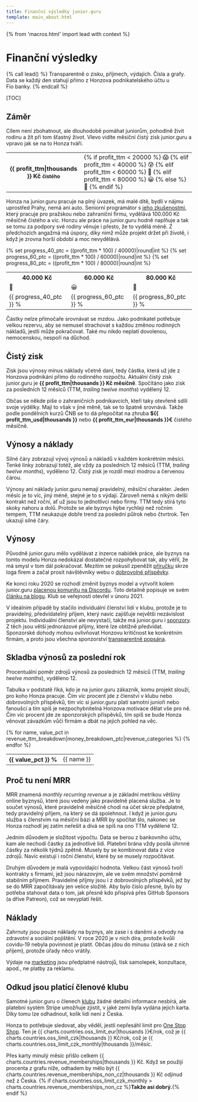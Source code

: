 ```yaml
---
title: Finanční výsledky junior.guru
template: main_about.html
---
```


{% from 'macros.html' import lead with context %}

# Finanční výsledky

{% call lead() %}
Transparentně o zisku, příjmech, výdajích. Čísla a grafy. Data se každý den stahují přímo z Honzova podnikatelského účtu u Fio banky.
{% endcall %}

[TOC]

## Záměr

Cílem není zbohatnout, ale dlouhodobě pomáhat juniorům, pohodlně živit rodinu a žít při tom šťastný život. Vlevo vidíte měsíční čistý zisk junior.guru a vpravo jak se na to Honza tváří.

<table class="table table-mood">
    <tr>
        <th>{{ profit_ttm|thousands }} Kč <small>čistého</small></th>
        <td>
            {% if profit_ttm < 20000 %}
                😱
            {% elif profit_ttm < 40000 %}
                😰
            {% elif profit_ttm < 60000 %}
                🤨
            {% elif profit_ttm < 80000 %}
                😀
            {% else %}
                🤩
            {% endif %}
        </td>
    </tr>
</table>

Honza na junior.guru pracuje na plný úvazek, má malé dítě, bydlí v nájmu uprostřed Prahy, nemá ani auto.
Seniorní programátor s [jeho zkušenostmi](https://www.linkedin.com/in/honzajavorek/), který pracuje pro pražskou nebo zahraniční firmu, vydělává 100.000 Kč měsíčně čistého a víc.
Honzu ale práce na junior.guru hodně naplňuje a tak se tomu za podpory své rodiny věnuje i přesto, že to vydělá méně.
Z předchozích angažmá má úspory, díky nimž může projekt držet při životě, i když je zrovna horší období a moc nevydělává.

<table class="table table-goals">
    {% set progress_40_ptc = ((profit_ttm * 100) / 40000)|round|int %}
    {% set progress_60_ptc = ((profit_ttm * 100) / 60000)|round|int %}
    {% set progress_80_ptc = ((profit_ttm * 100) / 80000)|round|int %}
    <tr>
        <th class="goal{% if progress_40_ptc >= 100 %} goal-reached{% endif %}">40.000 Kč</th>
        <th class="goal{% if progress_60_ptc >= 100 %} goal-reached{% endif %}">60.000 Kč</th>
        <th class="goal{% if progress_80_ptc >= 100 %} goal-reached{% endif %}">80.000 Kč</th>
    </tr>
    <tr>
        <td class="goal{% if progress_40_ptc >= 100 %} goal-reached{% endif %}">🤨</td>
        <td class="goal{% if progress_60_ptc >= 100 %} goal-reached{% endif %}">😀</td>
        <td class="goal{% if progress_80_ptc >= 100 %} goal-reached{% endif %}">🤩</td>
    </tr>
    <tr>
        <td class="goal{% if progress_40_ptc >= 100 %} goal-reached{% endif %}">
            <div class="progress">
                <div class="progress-bar" style="width: {{ progress_40_ptc }}%">{{ progress_40_ptc }} %</div>
            </div>
        </td>
        <td class="goal{% if progress_60_ptc >= 100 %} goal-reached{% endif %}">
            <div class="progress">
                <div class="progress-bar" style="width: {{ progress_60_ptc }}%">{{ progress_60_ptc }} %</div>
            </div>
        </td>
        <td class="goal{% if progress_80_ptc >= 100 %} goal-reached{% endif %}">
            <div class="progress">
                <div class="progress-bar" style="width: {{ progress_80_ptc }}%">{{ progress_80_ptc }} %</div>
            </div>
        </td>
    </tr>
</table>

Částky nelze přímočaře srovnávat se mzdou. Jako podnikatel potřebuje velkou rezervu, aby se nemusel strachovat s každou změnou rodinných nákladů, jestli může pokračovat. Také mu nikdo neplatí dovolenou, nemocenskou, nespoří na důchod.

## Čistý zisk

Zisk jsou výnosy mínus náklady včetně daní, tedy částka, která už jde z Honzova podnikání přímo do rodinného rozpočtu. Aktuální čistý zisk junior.guru je **{{ profit_ttm|thousands }} Kč měsíčně**. Spočítáno jako zisk za posledních 12 měsíců (TTM, _trailing twelve months_) vydělený 12.

Občas se někde píše o zahraničních podnikavcích, kteří taky otevřeně sdílí svoje výdělky. Mají to však v jiné měně, tak se to špatně srovnává. Takže podle pondělních kurzů ČNB se to dá přepočítat na zhruba **${{ profit_ttm_usd|thousands }}** nebo **{{ profit_ttm_eur|thousands }}€** čistého měsíčně.

<div class="chart-scroll"><div class="chart-container"><canvas
    class="chart" width="400" height="300"
    data-chart-type="line"
    data-chart="{{ {
        'labels': charts.profit_labels,
        'datasets': [
            {
                'label': 'zisk',
                'data': charts.profit,
                'borderColor': '#1755d1',
                'borderWidth': 2,
            },
            {
                'label': 'zisk TTM/12',
                'data': charts.profit_ttm,
                'borderColor': '#1755d1',
                'borderWidth': 1,
            }
        ]
    }|tojson|forceescape }}"
    data-chart-options="{{ {
        'interaction': {'mode': 'index'},
        'plugins': {'annotation': charts.profit_annotations},
    }|tojson|forceescape }}"></canvas></div></div>

## Výnosy a náklady

Silné čáry zobrazují vývoj výnosů a nákladů v každém konkrétním měsíci. Tenké linky zobrazují totéž, ale vždy za posledních 12 měsíců (TTM, _trailing twelve months_), vyděleno 12. Čistý zisk je rozdíl mezi modrou a červenou čárou.

Výnosy ani náklady junior.guru nemají pravidelný, měsíční charakter. Jeden měsíc je to víc, jiný méně, stejné je to s výdaji. Zároveň nemá s nikým delší kontrakt než roční, ať už jsou to jednotlivci nebo firmy. TTM tedy stírá tyto skoky nahoru a dolů. Protože se ale byznys hýbe rychleji než ročním tempem, TTM neukazuje dobře trend za poslední půlrok nebo čtvrtrok. Ten ukazují silné čáry.

<div class="chart-scroll"><div class="chart-container"><canvas
    class="chart" width="400" height="300"
    data-chart-type="line"
    data-chart="{{ {
        'labels': charts.revenue_labels,
        'datasets': [
            {
                'label': 'výnosy',
                'data': charts.revenue,
                'borderColor': '#1755d1',
                'borderWidth': 2,
            },
            {
                'label': 'výnosy TTM/12',
                'data': charts.revenue_ttm,
                'borderColor': '#1755d1',
                'borderWidth': 1,
            },
            {
                'label': 'náklady',
                'data': charts.cost,
                'borderColor': '#dc3545',
                'borderWidth': 2,
            },
            {
                'label': 'náklady TTM/12',
                'data': charts.cost_ttm,
                'borderColor': '#dc3545',
                'borderWidth': 1,
            },
        ]
    }|tojson|forceescape }}"
    data-chart-options="{{ {
        'interaction': {'mode': 'index'},
        'plugins': {'annotation': charts.revenue_annotations},
    }|tojson|forceescape }}"></canvas></div></div>

## Výnosy

Původně junior.guru mělo vydělávat z inzerce nabídek práce, ale byznys na tomto modelu Honza nedokázal dostatečně rozpohybovat tak, aby věřil, že má smysl v tom dál pokračovat. Mezitím se pokusil zpeněžit [příručku](../handbook/index.md) skrze loga firem a začal prosit návštěvníky webu o [dobrovolné příspěvky](../love.jinja).

Ke konci roku 2020 se rozhodl změnit byznys model a vytvořit kolem junior.guru [placenou komunitu na Discordu](../club.md). Toto detailně popisuje ve svém [článku na blogu](https://honzajavorek.cz/blog/spoustim-klub/). Klub se veřejnosti otevřel v únoru 2021.

V ideálním případě by stačilo individuální členství lidí v klubu, protože je to pravidelný, předvídatelný příjem, který navíc zajišťuje největší nezávislost projektu. Individuální členství ale nevystačí, takže má junior.guru i [sponzory](sponsors-partners.md). Z těch jsou větší jednorázové příjmy, které lze obtížně předvídat. Sponzorské dohody mohou ovlivňovat Honzovu kritičnost ke konkrétním firmám, a proto jsou všechna sponzorství [transparentně popsána](sponsors-partners.md).

<div class="chart-scroll"><div class="chart-container"><canvas
    class="chart" width="400" height="300"
    data-chart-type="bar"
    data-chart="{{ {
        'labels': charts.revenue_breakdown_labels,
        'datasets': [
            {
                'label': 'dobrovolné příspěvky',
                'data': charts.revenue_breakdown.pop('donations'),
                'backgroundColor': '#02cabb',
            },
            {
                'label': 'individuální členství',
                'data': charts.revenue_breakdown.pop('memberships'),
                'backgroundColor': '#1755d1',
            },
            {
                'label': 'příspěvky sponzorů',
                'data': charts.revenue_breakdown.pop('sponsorships'),
                'backgroundColor': '#638cdd',
            },
            {
                'label': 'inzerce nabídek práce',
                'data': charts.revenue_breakdown.pop('jobs'),
                'backgroundColor': '#421bd4',
            },
        ],
    }|tojson|forceescape }}"
    {{ charts.revenue_breakdown.keys()|list|assert_empty }}
    data-chart-options="{{ {
        'interaction': {'mode': 'index'},
        'scales': {'x': {'stacked': True}, 'y': {'stacked': True}},
        'plugins': {'annotation': charts.revenue_breakdown_annotations},
    }|tojson|forceescape }}"></canvas></div></div>

## Skladba výnosů za poslední rok

Procentuální poměr zdrojů výnosů za posledních 12 měsíců (TTM, _trailing twelve months_), vyděleno 12.

Tabulka v podstatě říká, kdo je na junior.guru zákazník, komu projekt slouží, pro koho Honza pracuje.
Čím víc procent jde z členství v klubu nebo dobrovolných příspěvků, tím víc si junior.guru platí samotní junioři nebo fanoušci a tím spíš je nezpochybnitelná Honzova motivace dělat vše pro ně.
Čím víc procent jde ze sponzorských příspěvků, tím spíš se bude Honza věnovat závazkům vůči firmám a dbát na jejich pohled na věc.

<div class="table-responsive"><table class="table">
{% for name, value_pct in revenue_ttm_breakdown|money_breakdown_ptc|revenue_categories %}
  <tr>
    <th>{{ value_pct }} %</th>
    <td>{{ name }}</td>
  </tr>
{% endfor %}
</table></div>

## Proč tu není MRR

MRR znamená _monthly recurring revenue_ a je základní metrikou většiny online byznysů, které jsou vedeny jako pravidelně placená služba. Je to součet výnosů, které pravidelně měsíčně chodí na účet skrze předplatné, tedy pravidelný příjem, na který se dá spolehnout. I když je junior.guru služba s členstvím na měsíční bázi a MRR by spočítat šlo, nakonec se Honza rozhodl jej zatím neřešit a dívá se spíš na ono TTM vydělené 12.

Jedním důvodem je složitost výpočtu. Data se berou z bankovního účtu, kam ale nechodí částky za jednotlivé lidi. Platební brána vždy posílá úhrnné částky za několik týdnů zpětně. Musely by se kombinovat data z více zdrojů. Navíc existují i roční členství, které by se musely rozpočítávat.

Druhým důvodem je malá vypovídající hodnota. Velkou část výnosů tvoří kontrakty s firmami, jež jsou nárazovým, ale ve svém množství poměrně stabilním příjmem. Pravidelné příjmy jsou i z dobrovolných příspěvků, jež by se do MRR započítávaly jen velice složitě. Aby bylo číslo přesné, bylo by potřeba stahovat data o tom, jak přesně kdo přispívá přes GitHub Sponsors (a dříve Patreon), což se nevyplatí řešit.

## Náklady

Zahrnuty jsou pouze náklady na byznys, ale zase i s daněmi a odvody na zdravotní a sociální pojištění. V roce 2020 je v nich díra, protože kvůli covidu-19 nebyla povinnost je platit. Občas jdou do mínusu (stává se z nich příjem), protože úřady něco vrátily.

Výdaje na [marketing](./marketing.md) jsou předplatné nástrojů, tisk samolepek, konzultace, apod., ne platby za reklamu.

<div class="chart-scroll"><div class="chart-container"><canvas
    class="chart" width="400" height="300"
    data-chart-type="bar"
    data-chart="{{ {
        'labels': charts.cost_breakdown_labels,
        'datasets': [
            {
                'label': 'daně a pojištění',
                'data': charts.cost_breakdown.pop('tax'),
                'backgroundColor': '#ddd',
            },
            {
                'label': 'memberful.com',
                'data': charts.cost_breakdown.pop('memberful'),
                'backgroundColor': '#df4b25',
            },
            {
                'label': 'kancelář',
                'data': charts.cost_breakdown.pop('office'),
                'backgroundColor': '#c8102e',
            },
            {
                'label': 'různé',
                'data': charts.cost_breakdown.pop('miscellaneous'),
                'backgroundColor': '#aaa',
            },
            {
                'label': 'produkce videa, podcastu, články',
                'data': charts.cost_breakdown.pop('production'),
                'backgroundColor': '#0c1633',
            },
            {
                'label': 'právnička',
                'data': charts.cost_breakdown.pop('lawyer'),
                'backgroundColor': '#801515',
            },
            {
                'label': 'účetnictví, fakturoid.cz',
                'data': charts.cost_breakdown.pop('accounting'),
                'backgroundColor': '#108a00',
            },
            {
                'label': 'marketing',
                'data': charts.cost_breakdown.pop('marketing'),
                'backgroundColor': '#daa520',
            },
            {
                'label': 'discord.com',
                'data': charts.cost_breakdown.pop('discord'),
                'backgroundColor': '#5865f2',
            },
        ],
    }|tojson|forceescape }}"
    {{ charts.cost_breakdown.keys()|list|assert_empty }}
    data-chart-options="{{ {
        'interaction': {'mode': 'index'},
        'scales': {'x': {'stacked': True}, 'y': {'stacked': True}},
        'plugins': {'annotation': charts.cost_breakdown_annotations},
    }|tojson|forceescape }}"></canvas></div></div>

## Odkud jsou platící členové klubu

Samotné junior.guru o členech [klubu](../club.md) žádné detailní informace nesbírá, ale platební systém Stripe umožňuje zjistit, v jaké zemi byla vydána jejich karta.
Díky tomu lze odhadnout, kolik lidí není z Česka.

Honza to potřebuje sledovat, aby věděl, jestli nepřesáhl limit pro [One Stop Shop](https://vat-one-stop-shop.ec.europa.eu/one-stop-shop/declare-and-pay-oss_en). Ten je {{ charts.countries.oss_limit_eur|thousands }}€/rok, což je {{ charts.countries.oss_limit_czk|thousands }} Kč/rok, což je {{ charts.countries.oss_limit_czk_monthly|thousands }}/měsíc.

Přes karty minulý měsíc přišlo celkem {{ charts.countries.revenue_memberships|thousands }} Kč.
Když se použijí procenta z grafu níže, odhadem by mělo být {{ charts.countries.revenue_memberships_non_cz|thousands }} Kč odjinud než z Česka. {% if charts.countries.oss_limit_czk_monthly > charts.countries.revenue_memberships_non_cz %}**Takže asi dobrý.**{% endif %}

<div class="chart-scroll"><div class="chart-container"><canvas
    class="chart" width="400" height="230"
    data-chart-type="bar"
    data-chart="{{ {
        'labels': [
            'Česko',
            'Slovensko',
            'jinde',
        ],
        'datasets': [
            {
                'axis': 'y',
                'label': '% členů',
                'data': [
                    charts.countries.breakdown.pop('CZ'),
                    charts.countries.breakdown.pop('SK'),
                    charts.countries.breakdown.pop('other'),
                ],
                'backgroundColor': '#1755d1',
            },
        ],
    }|tojson|forceescape }}"
    {{ charts.countries.breakdown.keys()|list|assert_empty }}
    data-chart-options="{{ {
        'indexAxis': 'y',
        'interaction': {'mode': 'index'},
        'scales': {'y': {'min': 0, 'suggestedMax': 100}},
    }|tojson|forceescape }}"></canvas></div></div>
